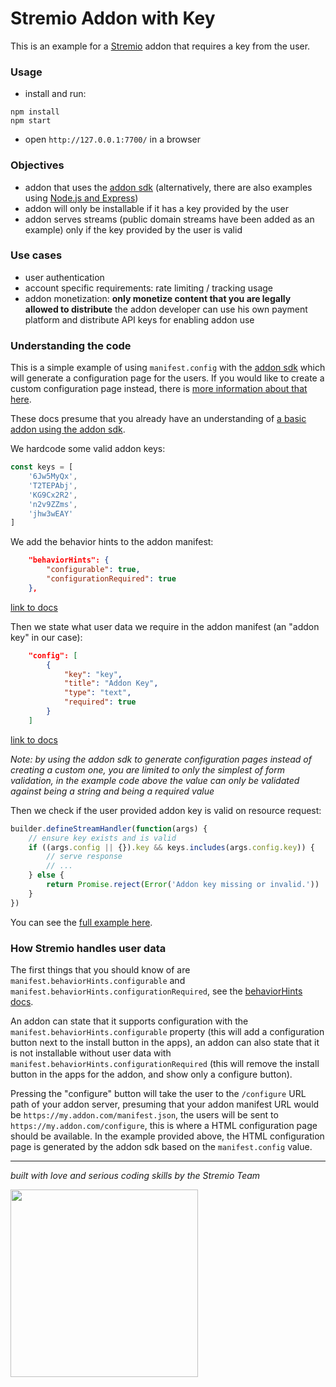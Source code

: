 # Stremio Addon with Key

This is an example for a [Stremio](https://stremio.com/) addon that requires a key from the user.

### Usage

- install and run:
```
npm install
npm start
```
- open `http://127.0.0.1:7700/` in a browser

### Objectives

- addon that uses the [addon sdk](https://github.com/Stremio/stremio-addon-sdk) (alternatively, there are also examples using [Node.js and Express](https://github.com/Stremio/stremio-addon-sdk/blob/master/docs/advanced.md#using-user-data-in-addons))
- addon will only be installable if it has a key provided by the user
- addon serves streams (public domain streams have been added as an example) only if the key provided by the user is valid

### Use cases

- user authentication
- account specific requirements: rate limiting / tracking usage
- addon monetization: **only monetize content that you are legally allowed to distribute** the addon developer can use his own payment platform and distribute API keys for enabling addon use

### Understanding the code

This is a simple example of using `manifest.config` with the [addon sdk](https://github.com/Stremio/stremio-addon-sdk) which will generate a configuration page for the users. If you would like to create a custom configuration page instead, there is [more information about that here](https://github.com/Stremio/stremio-addon-sdk/blob/master/docs/advanced.md#using-user-data-in-addons).

These docs presume that you already have an understanding of [a basic addon using the addon sdk](https://github.com/Stremio/addon-helloworld).

We hardcode some valid addon keys:
```javascript
const keys = [
    '6Jw5MyQx',
    'T2TEPAbj',
    'KG9Cx2R2',
    'n2v9ZZms',
    'jhw3wEAY'
]
```

We add the behavior hints to the addon manifest:
```json
    "behaviorHints": {
        "configurable": true,
        "configurationRequired": true
    },
```
[link to docs](https://github.com/Stremio/stremio-addon-sdk/blob/master/docs/api/responses/manifest.md#other-metadata)

Then we state what user data we require in the addon manifest (an "addon key" in our case):
```json
    "config": [
        {
            "key": "key",
            "title": "Addon Key",
            "type": "text",
            "required": true
        }
    ]
```
[link to docs](https://github.com/Stremio/stremio-addon-sdk/blob/master/docs/api/responses/manifest.md#user-data)

*Note: by using the addon sdk to generate configuration pages instead of creating a custom one, you are limited to only the simplest of form validation, in the example code above the value can only be validated against being a string and being a required value*

Then we check if the user provided addon key is valid on resource request:
```javascript
builder.defineStreamHandler(function(args) {
    // ensure key exists and is valid
    if ((args.config || {}).key && keys.includes(args.config.key)) {
        // serve response
        // ...
    } else {
        return Promise.reject(Error('Addon key missing or invalid.'))
    }
})
```

You can see the [full example here](https://github.com/Stremio/stremio-addon-with-key/blob/main/addon.js).

### How Stremio handles user data

The first things that you should know of are `manifest.behaviorHints.configurable` and `manifest.behaviorHints.configurationRequired`, see the [behaviorHints docs](https://github.com/Stremio/stremio-addon-sdk/blob/master/docs/api/responses/manifest.md#other-metadata).

An addon can state that it supports configuration with the `manifest.behaviorHints.configurable` property (this will add a configuration button next to the install button in the apps), an addon can also state that it is not installable without user data with `manifest.behaviorHints.configurationRequired` (this will remove the install button in the apps for the addon, and show only a configure button).

Pressing the "configure" button will take the user to the `/configure` URL path of your addon server, presuming that your addon manifest URL would be `https://my.addon.com/manifest.json`, the users will be sent to `https://my.addon.com/configure`, this is where a HTML configuration page should be available. In the example provided above, the HTML configuration page is generated by the addon sdk based on the `manifest.config` value.

---

_built with love and serious coding skills by the Stremio Team_

<img src="https://blog.stremio.com/wp-content/uploads/2023/08/stremio-code-footer.jpg" width="300" />
